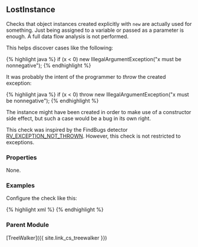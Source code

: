 ## LostInstance

Checks that object instances created explicitly with `new` are actually used for something. Just being assigned to a variable or passed as a parameter is enough. A full data flow analysis is not performed.

This helps discover cases like the following:

{% highlight java %}
if (x < 0)
    new IllegalArgumentException("x must be nonnegative");
{% endhighlight %}

It was probably the intent of the programmer to *throw* the created exception:

{% highlight java %}
if (x < 0)
    throw new IllegalArgumentException("x must be nonnegative");
{% endhighlight %}

The instance might have been created in order to make use of a constructor side effect, but such a case would be a bug in its own right.

This check was inspired by the FindBugs detector [RV_EXCEPTION_NOT_THROWN](http://findbugs.sourceforge.net/bugDescriptions.html#RV_EXCEPTION_NOT_THROWN). However, this check is not restricted to exceptions.


### Properties

None.


### Examples

Configure the check like this:

{% highlight xml %}
<module name="LostInstance"/>
{% endhighlight %}
 

### Parent Module

[TreeWalker]({{ site.link_cs_treewalker }})
